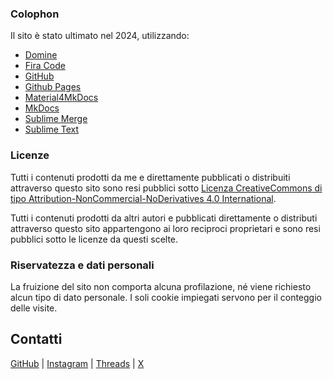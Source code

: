 
### Colophon

Il sito è stato ultimato nel 2024, utilizzando:

- [Domine](https://fonts.google.com/specimen/Domine)
- [Fira Code](https://fonts.google.com/specimen/Fira+Code)
- [GitHub](https://github.com/)
- [Github Pages](https://pages.github.com/)
- [Material4MkDocs](https://squidfunk.github.io/mkdocs-material/)
- [MkDocs](https://www.mkdocs.org/)
- [Sublime Merge](https://www.sublimemerge.com/)
- [Sublime Text](https://www.sublimetext.com/)

### Licenze

Tutti i contenuti prodotti da me e direttamente pubblicati o distribuiti attraverso questo sito sono resi pubblici sotto [Licenza CreativeCommons di tipo Attribution-NonCommercial-NoDerivatives 4.0 International](https://creativecommons.org/licenses/by-nc-nd/4.0/).

Tutti i contenuti prodotti da altri autori e pubblicati direttamente o distributi attraverso questo sito appartengono ai loro reciproci proprietari e sono resi pubblici sotto le licenze da questi scelte.

### Riservatezza e dati personali

La fruizione del sito non comporta alcuna profilazione, né viene richiesto alcun tipo di dato personale. I soli cookie impiegati servono per il conteggio delle visite.


## Contatti

[GitHub](https://github.com/davideriboli) | [Instagram](https://www.instagram.com/davide.riboli/) | [Threads](https://www.threads.net/@davide.riboli) | [X](https://twitter.com/DavideRiboli)
